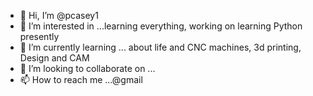 - 👋 Hi, I’m @pcasey1
- 👀 I’m interested in ...learning everything, working on learning Python presently
- 🌱 I’m currently learning ... about life and CNC machines, 3d printing, Design and CAM 
- 💞️ I’m looking to collaborate on ...
- 📫 How to reach me ...@gmail

<!---
pcasey1/pcasey1 is a ✨ special ✨ repository because its `README.md` (this file) appears on your GitHub profile.
You can click the Preview link to take a look at your changes.
--->

